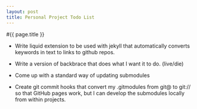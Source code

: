 ```yaml
---
layout: post
title: Personal Project Todo List
---
```


#{{ page.title }}

* Write liquid extension to be used with jekyll that automatically converts keywords in text to links to github repos.

* Write a version of backbrace that does what I want it to do. (live/die)

* Come up with a standard way of updating submodules

* Create git commit hooks that convert my .gitmodules from git@ to git:// so that GitHub pages work, but I can develop the submodules locally from within projects.